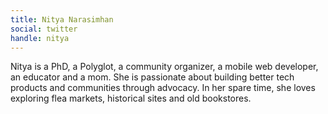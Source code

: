 ```yaml
---
title: Nitya Narasimhan
social: twitter
handle: nitya
---
```


Nitya is a PhD, a Polyglot, a community organizer, a mobile web developer, an educator and a mom. She is passionate about building better tech products and communities through advocacy. In her spare time, she loves exploring flea markets, historical sites and old bookstores.
